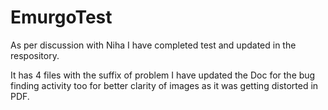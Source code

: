 # EmurgoTest

As per discussion with Niha I have completed test and updated in the respository.

It has 4 files with the suffix of problem I have updated the Doc for the bug finding activity too for better clarity of images as it was getting distorted in PDF.
